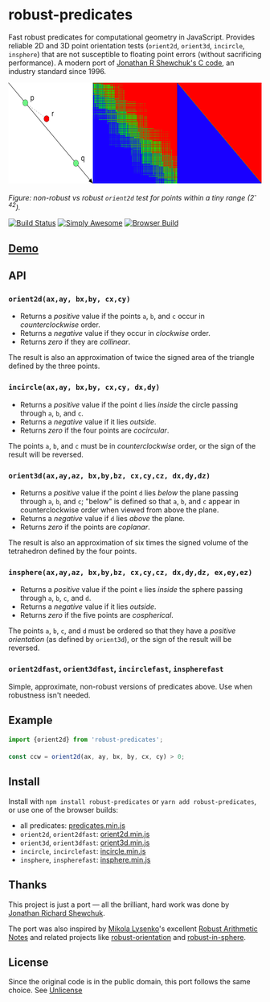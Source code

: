 # robust-predicates

Fast robust predicates for computational geometry in JavaScript. Provides reliable 2D and 3D point orientation tests (`orient2d`, `orient3d`, `incircle`, `insphere`) that are not susceptible to floating point errors (without sacrificing performance). A modern port of [Jonathan R Shewchuk's C code](https://www.cs.cmu.edu/~quake/robust.html), an industry standard since 1996.

<a href="https://observablehq.com/@mourner/non-robust-arithmetic-as-art"><img width="600" height="200" src="predicates.png" /></a>

_Figure: non-robust vs robust `orient2d` test for points within a tiny range (2<sup>-42</sup>)._

[![Build Status](https://travis-ci.com/mourner/robust-predicates.svg?branch=master)](https://travis-ci.com/mourner/robust-predicates)
[![Simply Awesome](https://img.shields.io/badge/simply-awesome-brightgreen.svg)](https://github.com/mourner/projects)
[![Browser Build](https://badgen.net/bundlephobia/minzip/robust-predicates)](https://unpkg.com/robust-predicates)

## [Demo](https://observablehq.com/@mourner/non-robust-arithmetic-as-art)

## API

### `orient2d(ax,ay, bx,by, cx,cy)`

- Returns a *positive* value if the points `a`, `b`, and `c` occur in _counterclockwise_ order.
- Returns a *negative* value if they occur in _clockwise_ order.
- Returns *zero* if they are _collinear_.

The result is also an approximation of twice the signed area of the triangle defined by the three points.

### `incircle(ax,ay, bx,by, cx,cy, dx,dy)`

- Returns a _positive_ value if the point `d` lies _inside_ the circle passing through `a`, `b`, and `c`.
- Returns a _negative_ value if it lies _outside_.
- Returns _zero_ if the four points are _cocircular_.

The points `a`, `b`, and `c` must be in _counterclockwise_ order, or the sign of the result will be reversed.

### `orient3d(ax,ay,az, bx,by,bz, cx,cy,cz, dx,dy,dz)`

- Returns a _positive_ value if the point `d` lies _below_ the plane passing through `a`, `b`, and `c`; "below" is defined so that `a`, `b`, and `c` appear in counterclockwise order when viewed from above the plane.
- Returns a _negative_ value if `d` lies _above_ the plane.
- Returns _zero_ if the points are _coplanar_.

The result is also an approximation of six times the signed volume of the tetrahedron defined by the four points.

### `insphere(ax,ay,az, bx,by,bz, cx,cy,cz, dx,dy,dz, ex,ey,ez)`

- Returns a _positive_ value if the point `e` lies _inside_ the sphere passing through `a`, `b`, `c`, and `d`.
- Returns a _negative_ value if it lies _outside_.
- Returns _zero_ if the five points are _cospherical_.

The points `a`, `b`, `c`, and `d` must be ordered so that they have a _positive orientation_
(as defined by `orient3d`), or the sign of the result will be reversed.

### `orient2dfast`, `orient3dfast`, `incirclefast`, `inspherefast`

Simple, approximate, non-robust versions of predicates above. Use when robustness isn't needed.

## Example

```js
import {orient2d} from 'robust-predicates';

const ccw = orient2d(ax, ay, bx, by, cx, cy) > 0;
````

## Install

Install with `npm install robust-predicates` or `yarn add robust-predicates`, or use one of the browser builds:

- all predicates: [predicates.min.js](https://unpkg.com/robust-predicates@1.1.0/umd/predicates.min.js)
- `orient2d`, `orient2dfast`: [orient2d.min.js](https://unpkg.com/robust-predicates@1.1.0/umd/orient2d.min.js)
- `orient3d`, `orient3dfast`: [orient3d.min.js](https://unpkg.com/robust-predicates@1.1.0/umd/orient3d.min.js)
- `incircle`, `incirclefast`: [incircle.min.js](https://unpkg.com/robust-predicates@1.1.0/umd/incircle.min.js)
- `insphere`, `inspherefast`: [insphere.min.js](https://unpkg.com/robust-predicates@1.1.0/umd/insphere.min.js)

## Thanks

This project is just a port — all the brilliant, hard work was done by [Jonathan Richard Shewchuk](https://people.eecs.berkeley.edu/~jrs/).

The port was also inspired by [Mikola Lysenko](https://twitter.com/MikolaLysenko)'s excellent [Robust Arithmetic Notes](https://github.com/mikolalysenko/robust-arithmetic-notes) and related projects like [robust-orientation](https://github.com/mikolalysenko/robust-orientation) and [robust-in-sphere](https://github.com/mikolalysenko/robust-in-sphere).

## License

Since the original code is in the public domain, this port follows the same choice. See [Unlicense](https://unlicense.org)
